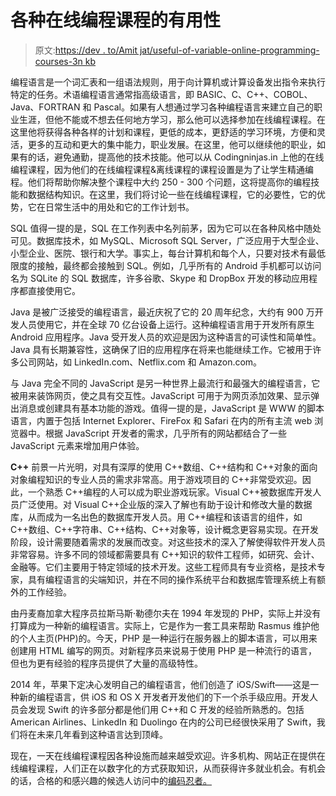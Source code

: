 # 各种在线编程课程的有用性

> 原文:[https://dev . to/Amit jat/useful-of-variable-online-programming-courses-3n kb](https://dev.to/amitjat/usefulness-of-various-online-programming-courses-3nkb)

编程语言是一个词汇表和一组语法规则，用于向计算机或计算设备发出指令来执行特定的任务。术语编程语言通常指高级语言，即 BASIC、C、C++、COBOL、Java、FORTRAN 和 Pascal。如果有人想通过学习各种编程语言来建立自己的职业生涯，但他不能或不想去任何地方学习，那么他可以选择参加在线编程课程。在这里他将获得各种各样的计划和课程，更低的成本，更舒适的学习环境，方便和灵活，更多的互动和更大的集中能力，职业发展。在这里，他可以继续他的职业，如果有的话，避免通勤，提高他的技术技能。他可以从 Codingninjas.in 上他的在线编程课程，因为他们的在线编程课程&离线课程的课程设置是为了让学生精通编程。他们将帮助你解决整个课程中大约 250 - 300 个问题，这将提高你的编程技能和数据结构知识。在这里，我们将讨论一些在线编程课程，它的必要性，它的优势，它在日常生活中的用处和它的工作计划书。

SQL
值得一提的是，SQL 在工作列表中名列前茅，因为它可以在各种风格中随处可见。数据库技术，如 MySQL、Microsoft SQL Server，广泛应用于大型企业、小型企业、医院、银行和大学。事实上，每台计算机和每个人，只要对技术有最低限度的接触，最终都会接触到 SQL。例如，几乎所有的 Android 手机都可以访问名为 SQLite 的 SQL 数据库，许多谷歌、Skype 和 DropBox 开发的移动应用程序都直接使用它。

Java 是被广泛接受的编程语言，最近庆祝了它的 20 周年纪念，大约有 900 万开发人员使用它，并在全球 70 亿台设备上运行。这种编程语言用于开发所有原生 Android 应用程序。Java 受开发人员的欢迎是因为这种语言的可读性和简单性。Java 具有长期兼容性，这确保了旧的应用程序在将来也能继续工作。它被用于许多公司网站，如 LinkedIn.com、Netflix.com 和 Amazon.com。

与 Java 完全不同的 JavaScript 是另一种世界上最流行和最强大的编程语言，它被用来装饰网页，使之具有交互性。JavaScript 可用于为网页添加效果、显示弹出消息或创建具有基本功能的游戏。值得一提的是，JavaScript 是 WWW 的脚本语言，内置于包括 Internet Explorer、FireFox 和 Safari 在内的所有主流 web 浏览器中。根据 JavaScript 开发者的需求，几乎所有的网站都结合了一些 JavaScript 元素来增加用户体验。

**C++**
前景一片光明，对具有深厚的使用 C++数组、C++结构和 C++对象的面向对象编程知识的专业人员的需求非常高。用于游戏项目的 C++非常受欢迎。因此，一个熟悉 C++编程的人可以成为职业游戏玩家。Visual C++被数据库开发人员广泛使用。对 Visual C++企业版的深入了解也有助于设计和修改大量的数据库，从而成为一名出色的数据库开发人员。用 C++编程和该语言的组件，如 C++数组、C++字符串、C++结构、C++对象等，设计概念更容易实现。在开发阶段，设计需要随着需求的发展而改变。对这些技术的深入了解使得软件开发人员非常容易。许多不同的领域都需要具有 C++知识的软件工程师，如研究、会计、金融等。它们主要用于特定领域的技术开发。这些工程师具有专业资格，是技术专家，具有编程语言的尖端知识，并在不同的操作系统平台和数据库管理系统上有额外的工作经验。

由丹麦裔加拿大程序员拉斯马斯·勒德尔夫在 1994 年发现的 PHP，实际上并没有打算成为一种新的编程语言。实际上，它是作为一套工具来帮助 Rasmus 维护他的个人主页(PHP)的。今天，PHP 是一种运行在服务器上的脚本语言，可以用来创建用 HTML 编写的网页。对新程序员来说易于使用 PHP 是一种流行的语言，但也为更有经验的程序员提供了大量的高级特性。

2014 年，苹果下定决心发明自己的编程语言，他们创造了 iOS/Swift——这是一种新的编程语言，供 iOS 和 OS X 开发者开发他们的下一个杀手级应用。开发人员会发现 Swift 的许多部分都是他们用 C++和 C 开发的经验所熟悉的。包括 American Airlines、LinkedIn 和 Duolingo 在内的公司已经很快采用了 Swift，我们将在未来几年看到这种语言达到顶峰。

现在，一天在线编程课程因各种设施而越来越受欢迎。许多机构、网站正在提供在线编程课程，人们正在以数字化的方式获取知识，从而获得许多就业机会。有机会的话，合格的和感兴趣的候选人访问中的[编码忍者。](https://www.codingninjas.in/)